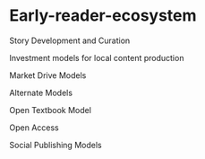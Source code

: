 # Early-reader-ecosystem

Story Development and Curation

Investment models for local content production

  Market Drive Models

Alternate Models

  Open Textbook Model

  Open Access

  Social Publishing Models

